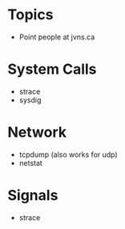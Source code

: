 # Topics
- Point people at jvns.ca

# System Calls
- strace
- sysdig

# Network
- tcpdump (also works for udp)
- netstat

# Signals 
- strace

